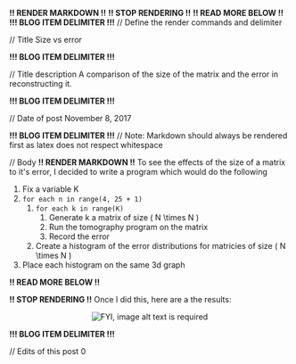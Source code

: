 **!! RENDER MARKDOWN !!**
**!! STOP RENDERING !!**
**!! READ MORE BELOW !!**
**!!! BLOG ITEM DELIMITER !!!**
// Define the render commands and delimiter

// Title
Size vs error

**!!! BLOG ITEM DELIMITER !!!**

// Title description
A comparison of the size of the matrix and the error in reconstructing it.

**!!! BLOG ITEM DELIMITER !!!**

// Date of post 
November 8, 2017

**!!! BLOG ITEM DELIMITER !!!**
// Note: Markdown should always be rendered first as latex does not respect whitespace

// Body
**!! RENDER MARKDOWN !!**
To see the effects of the size of a matrix to it's error, I decided to write a program which would do the following

1. Fix a variable K
2. `for each n in range(4, 25 + 1)`
   1. `for each k in range(K)`
      1. Generate k a matrix of size <span class="math inline">\( N \times N \)</span>
      2. Run the tomography program on the matrix
      3. Record the error
   2. Create a histogram of the error distributions for matricies of size <span class="math inline">\( N \times N \)</span>
3. Place each histogram on the same 3d graph

**!! READ MORE BELOW !!**

**!! STOP RENDERING !!**
Once I did this, here are a the results:

<div style="text-align: center;">
   <img src="https://zwimer.github.io/zwimer.com//SAT-Blog/Blogs/figs/Size-Vs-Error/fig1.png" style="max-width: 100%; height: auto;" alt="FYI, image alt text is required" />
</div>

**!!! BLOG ITEM DELIMITER !!!**

// Edits of this post
0
